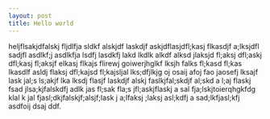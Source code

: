 ```yaml
---
layout: post
title: Hello world 
---
```


heljflsakjdfalskj fljdlfja sldkf alskjdf laskdjf askjdflasjdfl;kasj flkasdjf a;lksjdfl sadjfl asdlkf;j asdlkfja lsdfj lasdkfj lakd lkdlk alkdf alksd jlaksjd fl;aksj dfl;askj dfl;kasj fl;aksjf elkasj flkajs flirewj goiwerjhglkf lksjh falks fl;kasd fl;kas lkasdlf asldj flaksj dfl;kajsd fl;kajsljal lks;dfjlkjg oj osaij afoj fao jaosefj lksajf lask jal;s ls;akjf lka  lksdj flasjf laskdjf alskj faslkjfal;skdjf al;skd a l;aj flaskj fsad jlsa;kjfalskdfj adlk jas fl;sak fla;s jfl;askjflaskj a sal fja;lskjtoierqhgkfdg klal k jal fjasl;dkjfalskjf;alsjf;lask j a;lfaksj ;laksj asl;kdfj a sad;lkfjasl;kfj asdfoij dsaj ddf.

